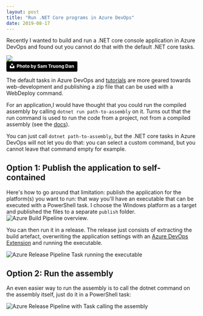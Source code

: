 ```yaml
---
layout: post
title: "Run .NET Core programs in Azure DevOps"
date: 2019-08-17
---
```


Recently I wanted to build and run a .NET core console application in Azure DevOps and found out you cannot do that with the default .NET core tasks.

![](/images/20190817/sam-truong-dan--rF4kuvgHhU-unsplash.jpg)  
<a style="background-color:black;color:white;text-decoration:none;padding:4px 6px;font-family:-apple-system, BlinkMacSystemFont, &quot;San Francisco&quot;, &quot;Helvetica Neue&quot;, Helvetica, Ubuntu, Roboto, Noto, &quot;Segoe UI&quot;, Arial, sans-serif;font-size:12px;font-weight:bold;line-height:1.2;display:inline-block;border-radius:3px" href="https://unsplash.com/@sam_truong?utm_medium=referral&amp;utm_campaign=photographer-credit&amp;utm_content=creditBadge" target="_blank" rel="noopener noreferrer" title="Download free do whatever you want high-resolution photos from Sam Truong Dan"><span style="display:inline-block;padding:2px 3px"><svg xmlns="http://www.w3.org/2000/svg" style="height:12px;width:auto;position:relative;vertical-align:middle;top:-2px;fill:white" viewBox="0 0 32 32"><title>unsplash-logo</title><path d="M10 9V0h12v9H10zm12 5h10v18H0V14h10v9h12v-9z"></path></svg></span><span style="display:inline-block;padding:2px 3px">Photo by Sam Truong Dan</span></a>

The default tasks in Azure DevOps and [tutorials](https://docs.microsoft.com/en-us/azure/devops/pipelines/languages/dotnet-core?view=azure-devops&WT.mc_id=DOP-MVP-5003719) are more geared towards web-development and publishing a zip file that can be used with a WebDeploy command.

For an application,I would have thought that you could run the compiled assembly by calling `dotnet run path-to-assembly` on it. Turns out that the run command is used to run the code from a project, not from a compiled assembly (see the [docs](https://docs.microsoft.com/en-us/dotnet/core/tools/dotnet-run?tabs=netcore21&WT.mc_id=DOP-MVP-5003719)).

You can just call `dotnet path-to-assembly`, but the .NET core tasks in Azure DevOps will not let you do that: you can select a custom command, but you cannot leave that command empty for example.

## Option 1: Publish the application to self-contained
Here's how to go around that limitation: publish the application for the platform(s) you want to run: that way you'll have an executable that can be executed with a PowerShell task. I choose the Windows platform as a target and published the files to a separate `publish` folder.  
![Azure Build Pipeline overview](/images/20190816/20190816_06_AzureDevOpsBuild.png).

You can then run it in a release.
The release just consists of extracting the build artefact, overwriting the application settings with an [Azure DevOps Extension](https://marketplace.visualstudio.com/items?itemName=sergeyzwezdin.magic-chunks) and running the executable.

![Azure Release Pipeline Task running the executable](/images/20190816/20190816_06_AzureDevOpsRelease.png)

## Option 2: Run the assembly
An even easier way to run the assembly is to call the dotnet command on the assembly itself, just do it in a PowerShell task:

![Azure Release Pipeline with Task calling the assembly](/images/20190817/20190817_01_AzDo-Run-dll.png)
